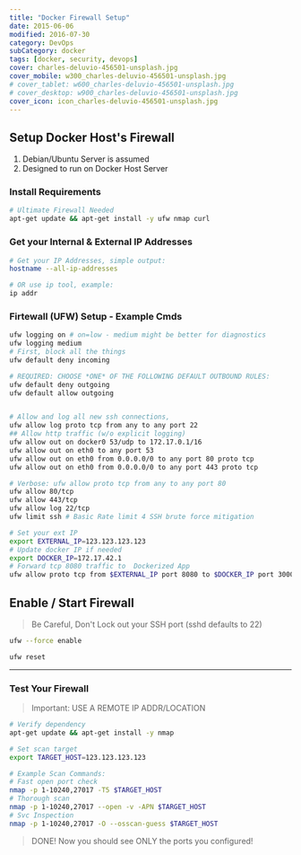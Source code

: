 ```yaml
---
title: "Docker Firewall Setup"
date: 2015-06-06
modified: 2016-07-30
category: DevOps
subCategory: docker
tags: [docker, security, devops]
cover: charles-deluvio-456501-unsplash.jpg
cover_mobile: w300_charles-deluvio-456501-unsplash.jpg
# cover_tablet: w600_charles-deluvio-456501-unsplash.jpg
# cover_desktop: w900_charles-deluvio-456501-unsplash.jpg
cover_icon: icon_charles-deluvio-456501-unsplash.jpg
---
```


## Setup Docker Host's Firewall

1. Debian/Ubuntu Server is assumed
1. Designed to run on Docker Host Server


### Install Requirements

~~~sh
# Ultimate Firewall Needed
apt-get update && apt-get install -y ufw nmap curl
~~~


### Get your Internal & External IP Addresses

~~~sh
# Get your IP Addresses, simple output:
hostname --all-ip-addresses

# OR use ip tool, example:
ip addr
~~~


### Firtewall (UFW) Setup - Example Cmds

~~~sh
ufw logging on # on=low - medium might be better for diagnostics
ufw logging medium
# First, block all the things
ufw default deny incoming

# REQUIRED: CHOOSE *ONE* OF THE FOLLOWING DEFAULT OUTBOUND RULES:
ufw default deny outgoing
ufw default allow outgoing


# Allow and log all new ssh connections,
ufw allow log proto tcp from any to any port 22
## Allow http traffic (w/o explicit logging)
ufw allow out on docker0 53/udp to 172.17.0.1/16
ufw allow out on eth0 to any port 53
ufw allow out on eth0 from 0.0.0.0/0 to any port 80 proto tcp
ufw allow out on eth0 from 0.0.0.0/0 to any port 443 proto tcp

# Verbose: ufw allow proto tcp from any to any port 80
ufw allow 80/tcp
ufw allow 443/tcp
ufw allow log 22/tcp
ufw limit ssh # Basic Rate limit 4 SSH brute force mitigation

# Set your ext IP
export EXTERNAL_IP=123.123.123.123
# Update docker IP if needed
export DOCKER_IP=172.17.42.1
# Forward tcp 8080 traffic to  Dockerized App
ufw allow proto tcp from $EXTERNAL_IP port 8080 to $DOCKER_IP port 3000
~~~


## Enable / Start Firewall

> Be Careful, Don't Lock out your SSH port (sshd defaults to 22)

~~~sh
ufw --force enable

ufw reset
~~~

-----------------


### Test Your Firewall

> Important: USE A REMOTE IP ADDR/LOCATION

~~~sh
# Verify dependency
apt-get update && apt-get install -y nmap

# Set scan target
export TARGET_HOST=123.123.123.123

# Example Scan Commands:
# Fast open port check
nmap -p 1-10240,27017 -T5 $TARGET_HOST
# Thorough scan
nmap -p 1-10240,27017 --open -v -APN $TARGET_HOST
# Svc Inspection
nmap -p 1-10240,27017 -O --osscan-guess $TARGET_HOST
~~~

> DONE! Now you should see ONLY the ports you configured!



